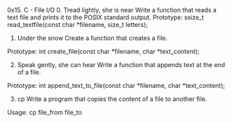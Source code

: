 0x15. C - File I/O 
0. Tread lightly, she is near
Write a function that reads a text file and prints it to the POSIX standard output.
Prototype: ssize_t read_textfile(const char *filename, size_t letters);

1. Under the snow
Create a function that creates a file.

Prototype: int create_file(const char *filename, char *text_content);

2. Speak gently, she can hear
Write a function that appends text at the end of a file.

Prototype: int append_text_to_file(const char *filename, char *text_content);

3. cp
Write a program that copies the content of a file to another file.

Usage: cp file_from file_to
